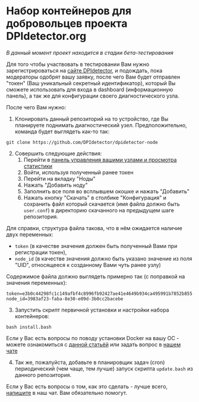 # Набор контейнеров для добровольцев проекта DPIdetector.org

*В данный момент проект находится в стадии бета-тестирования*

Для того чтобы участвовать в тестировании Вам нужно зарегистрироваться на [сайте
DPIdetector](https://dpidetector.org/ru/request-token/), и подождать, пока модераторы одобрят вашу заявку,
после чего Вам будет отправлен "токен" (Ваш уникальный секретный идентификатор),
который Вы сможете использовать для входа в dashboard (информационную панель), а так же для конфигурации своего
диагностического узла.

После чего Вам нужно:
1) Клонировать данный репозиторий на то устройство, где Вы планируете поднимать диагностический узел.
Предположительно, команда будет выглядеть как-то так:
```
git clone https://github.com/DPIdetector/dpidetector-node
```
2) Совершить следующие действия:
   1. Перейти в [панель управления вашими узлами и просмотра статистики](https://dpidetector.org/dashboard/)
   2. Войти, используя полученный ранее токен
   3. Перейти на вкладку "Ноды"
   4. Нажать "Добавить ноду"
   5. Заполнить все поля во всплывшем окошке и нажать "Добавить"
   6. Нажать кнопку "Скачать" в столбике "Конфигурация" и сохранить файл который скачается (имя файла должно быть
`user.conf`) в директорию скачанного на предыдущем шаге репозитория.

Для справки, структура файла такова, что в нём ожидается наличие двух переменных:
- `token` (в качестве значения должен быть полученный Вами при регистрации токен),
- `node_id` (в качестве значения должно быть указано значение из поля "UID", относящееся к созданному Вами чуть ранее узлу)

Содержимое файла должно выглядеть примерно так (с поправкой на значения переменных):
```
token=e3b0c44298fc1c149afbf4c8996fb92427ae41e4649b934ca495991b7852b855
node_id=3983af23-faba-8e30-e09d-3b0cc2bacebe
```
3) Запустить скрипт первичной установки и настройки набора контейнеров:
```
bash install.bash
```

Если у Вас есть вопросы по поводу установки Docker на вашу ОС - можете ознакомиться с [данной статьёй](https://docs.docker.com/engine/install/) или задать вопрос в [нашем чате](https://t.me/dpidetector)

4) Так же, пожалуйста, добавьте в планировщик задач (cron) периодический (чем чаще, тем лучше) запуск скрипта `update.bash` из данного репозитория.

Если у Вас есть вопросы о том, как это сделать - лучше всего, [напишите](https://t.me/dpidetector) в наш чат. Вам обязательно помогут.
